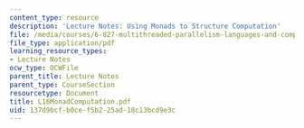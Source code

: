 ```yaml
---
content_type: resource
description: 'Lecture Notes: Using Monads to Structure Computation'
file: /media/courses/6-827-multithreaded-parallelism-languages-and-compilers-fall-2002/137d9bcfb0cef5b225ad18c13bcd9e3c_L16MonadComputation.pdf
file_type: application/pdf
learning_resource_types:
- Lecture Notes
ocw_type: OCWFile
parent_title: Lecture Notes
parent_type: CourseSection
resourcetype: Document
title: L16MonadComputation.pdf
uid: 137d9bcf-b0ce-f5b2-25ad-18c13bcd9e3c
---
```

